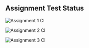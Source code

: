 ## Assignment Test Status

![Assignment 1 CI](https://github.com/rovenna2021/c756-exer/actions/workflows/ci-a1.yml/badge.svg)

![Assignment 2 CI](https://github.com/rovenna2021/c756-exer/actions/workflows/ci-a2.yml/badge.svg)

![Assignment 3 CI](https://github.com/rovenna2021/c756-exer/actions/workflows/ci-a3.yml/badge.svg)
